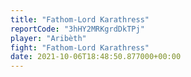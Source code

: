 ```yaml
---
title: "Fathom-Lord Karathress"
reportCode: "3hHY2MRKgrdDkTPj"
player: "Aribèth"
fight: "Fathom-Lord Karathress"
date: 2021-10-06T18:48:50.877000+00:00
---
```

